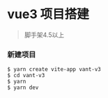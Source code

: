 # vue3 项目搭建

> 脚手架4.5以上
>



### 新建项目

```
$ yarn create vite-app vant-v3
$ cd vant-v3
$ yarn
$ yarn dev
```


